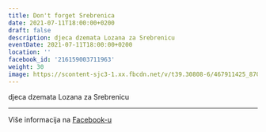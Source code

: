 ```yaml
---
title: Don't forget Srebrenica
date: 2021-07-11T18:00:00+0200
draft: false
description: djeca dzemata Lozana za Srebrenicu
eventDate: 2021-07-11T18:00:00+0200
location: ''
facebook_id: '216159003711963'
weight: 30
image: https://scontent-sjc3-1.xx.fbcdn.net/v/t39.30808-6/467911425_8702124949883247_8451066247417132989_n.jpg?_nc_cat=103&ccb=1-7&_nc_sid=9e60e4&_nc_ohc=8dQpb3jZuQwQ7kNvwFkzZ3f&_nc_oc=Admag9YM2qzpbWDpjij00Lsv-Yqz4DMi4103n1uhKqJi22ZoLn4kjVuwkf_Ry7yfqew&_nc_zt=23&_nc_ht=scontent-sjc3-1.xx&edm=ABTKTjYEAAAA&_nc_gid=wp4C6dthkCzcnNm-SOxBXw&oh=00_AfVWYTc_YSn3VzuE_10cDfT-3c9ERof0d7aETQSxFwkTgQ&oe=689F4AD9
---
```


djeca dzemata Lozana za Srebrenicu

---

Više informacija na [Facebook-u](https://facebook.com/events/216159003711963)